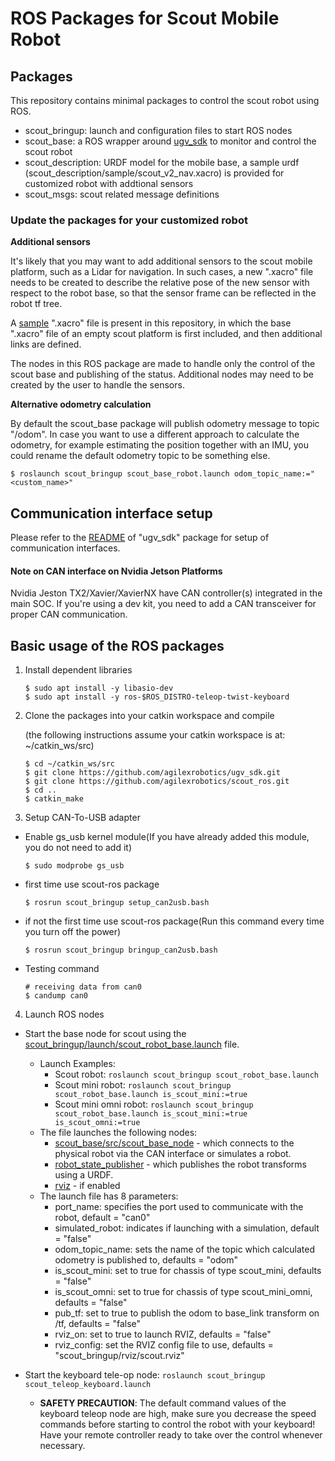 # ROS Packages for Scout Mobile Robot

## Packages

This repository contains minimal packages to control the scout robot using ROS. 

* scout_bringup: launch and configuration files to start ROS nodes 
* scout_base: a ROS wrapper around [ugv_sdk](https://github.com/agilexrobotics/ugv_sdk) to monitor and control the scout robot
* scout_description: URDF model for the mobile base, a sample urdf (scout_description/sample/scout_v2_nav.xacro) is provided for customized robot with addtional sensors
* scout_msgs: scout related message definitions

### Update the packages for your customized robot

**Additional sensors**

It's likely that you may want to add additional sensors to the scout mobile platform, such as a Lidar for navigation. In such cases, a new ".xacro" file needs to be created to describe the relative pose of the new sensor with respect to the robot base, so that the sensor frame can be reflected in the robot tf tree. 

A [sample](scout_description/sample/scout_v2_nav.xacro) ".xacro" file is present in this repository, in which the base ".xacro" file of an empty scout platform is first included, and then additional links are defined. 

The nodes in this ROS package are made to handle only the control of the scout base and publishing of the status. Additional nodes may need to be created by the user to handle the sensors.

**Alternative odometry calculation**

By default the scout_base package will publish odometry message to topic "/odom". In case you want to use a different approach to calculate the odometry, for example estimating the position together with an IMU, you could rename the default odometry topic to be something else.

```
$ roslaunch scout_bringup scout_base_robot.launch odom_topic_name:="<custom_name>"
```

## Communication interface setup

Please refer to the [README](https://github.com/westonrobot/ugv_sdk_sdk#hardware-interface) of "ugv_sdk" package for setup of communication interfaces.

#### Note on CAN interface on Nvidia Jetson Platforms

Nvidia Jeston TX2/Xavier/XavierNX have CAN controller(s) integrated in the main SOC. If you're using a dev kit, you need to add a CAN transceiver for proper CAN communication. 

## Basic usage of the ROS packages

1. Install dependent libraries

    ```
    $ sudo apt install -y libasio-dev
    $ sudo apt install -y ros-$ROS_DISTRO-teleop-twist-keyboard
    ```

2. Clone the packages into your catkin workspace and compile

    (the following instructions assume your catkin workspace is at: ~/catkin_ws/src)

    ```
    $ cd ~/catkin_ws/src
    $ git clone https://github.com/agilexrobotics/ugv_sdk.git  
    $ git clone https://github.com/agilexrobotics/scout_ros.git
    $ cd ..
    $ catkin_make
    ```
    
3. Setup CAN-To-USB adapter

* Enable gs_usb kernel module(If you have already added this module, you do not need to add it)
    ```
    $ sudo modprobe gs_usb
    ```
    
* first time use scout-ros package
   ```
   $ rosrun scout_bringup setup_can2usb.bash
   ```
   
* if not the first time use scout-ros package(Run this command every time you turn off the power) 
   ```
   $ rosrun scout_bringup bringup_can2usb.bash
   ```
   
* Testing command
    ```
    # receiving data from can0
    $ candump can0
    ```

4. Launch ROS nodes

* Start the base node for scout using the [scout_bringup/launch/scout_robot_base.launch](scout_bringup/launch/scout_robot_base.launch) file. 
    * Launch Examples:
        - Scout robot: `roslaunch scout_bringup scout_robot_base.launch`
        - Scout mini robot: `roslaunch scout_bringup scout_robot_base.launch is_scout_mini:=true`
        - Scout mini omni robot: `roslaunch scout_bringup scout_robot_base.launch is_scout_mini:=true is_scout_omni:=true`
    * The file launches the following nodes:
        - [scout_base/src/scout_base_node](scout_base/src/scout_base_node.cpp) - which connects to the physical robot via the CAN interface or simulates a robot.
        - [robot_state_publisher](http://wiki.ros.org/robot_state_publisher) - which publishes the robot transforms using a URDF.
        - [rviz](http://wiki.ros.org/rviz) - if enabled
    * The launch file has 8 parameters:
        - port_name: specifies the port used to communicate with the robot, default = "can0"
        - simulated_robot: indicates if launching with a simulation, default = "false"
        - odom_topic_name: sets the name of the topic which calculated odometry is published to, defaults = "odom"
        - is_scout_mini: set to true for chassis of type scout_mini, defaults = "false"
        - is_scout_omni: set to true for chassis of type scout_mini_omni, defaults = "false"
        - pub_tf: set to true to publish the odom to base_link transform on /tf, defaults = "false"
        - rviz_on: set to true to launch RVIZ, defaults = "false"
        - rviz_config: set the RVIZ config file to use, defaults = "scout_bringup/rviz/scout.rviz"

* Start the keyboard tele-op node: `roslaunch scout_bringup scout_teleop_keyboard.launch`
    - **SAFETY PRECAUTION**: The default command values of the keyboard teleop node are high, make sure you decrease the speed commands before starting to control the robot with your keyboard! Have your remote controller ready to take over the control whenever necessary. 
